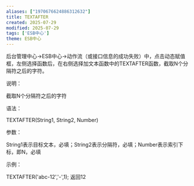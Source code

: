 ```yaml
---
aliases: ["1970676624886312632"]
title: TEXTAFTER
created: 2025-07-29
modified: 2025-07-29
tags: ['ESB中心']
theme: ESB中心
---
```


后台管理中心->ESB中心->动作流（或接口信息的成功失败）中，点击动态赋值框，左侧选择函数后，在右侧选择加文本函数中的TEXTAFTER函数，截取N个分隔符之后的字符。

说明：

截取N个分隔符之后的字符

语法：

TEXTAFTER(String1, String2, Number)

参数：

String1表示目标文本，必填；String2表示分隔符，必填；Number表示索引下标，即N，必填

示例：

TEXTAFTER('abc-12','-',1); 返回12